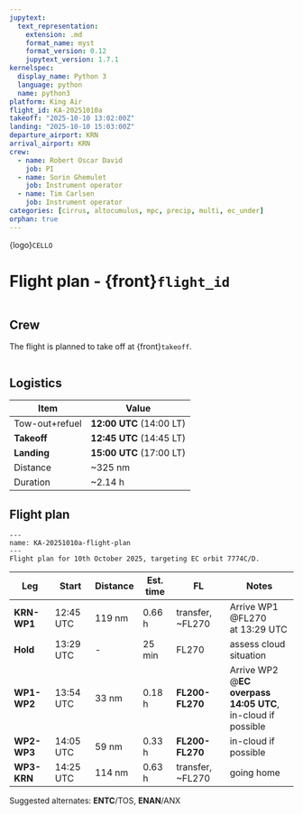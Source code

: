 ```yaml
---
jupytext:
  text_representation:
    extension: .md
    format_name: myst
    format_version: 0.12
    jupytext_version: 1.7.1
kernelspec:
  display_name: Python 3
  language: python
  name: python3
platform: King Air
flight_id: KA-20251010a
takeoff: "2025-10-10 13:02:00Z"
landing: "2025-10-10 15:03:00Z"
departure_airport: KRN
arrival_airport: KRN
crew:
  - name: Robert Oscar David
    job: PI
  - name: Sorin Ghemulet
    job: Instrument operator
  - name: Tim Carlsen
    job: Instrument operator
categories: [cirrus, altocumulus, mpc, precip, multi, ec_under]
orphan: true
---
```


{logo}`CELLO`

# Flight plan - {front}`flight_id`

```{badges}
```

## Crew

The flight is planned to take off at {front}`takeoff`.

```{crew}
```

## Logistics

Item | Value
-------------| -----
Tow-out+refuel | **12:00 UTC** (14:00 LT)
**Takeoff** | **12:45 UTC** (14:45 LT)
**Landing** | **15:00 UTC** (17:00 LT)
Distance | ~325 nm
Duration | ~2.14 h


## Flight plan

```{figure} ../figures/KA-20251010a/KA-20251010a-plan.png
---
name: KA-20251010a-flight-plan
---
Flight plan for 10th October 2025, targeting EC orbit 7774C/D.
```

Leg | Start | Distance | Est. time | FL | Notes
-------------| ----- | ----- | ----- | ----- | -----
**KRN-WP1** | 12:45 UTC | 119 nm | 0.66 h | transfer, ~FL270 | Arrive WP1 @FL270 <br>at 13:29 UTC
**Hold** | 13:29 UTC | - | 25 min | FL270 | assess cloud situation
**WP1-WP2** | 13:54 UTC | 33 nm | 0.18 h | **FL200-FL270** | Arrive WP2 <br> @**EC overpass 14:05 UTC**, <br>in-cloud if possible
**WP2-WP3** | 14:05 UTC | 59 nm | 0.33 h | **FL200-FL270** | in-cloud if possible
**WP3-KRN** | 14:25 UTC | 114 nm | 0.63 h | transfer, ~FL270 | going home

Suggested alternates: **ENTC**/TOS, **ENAN**/ANX
